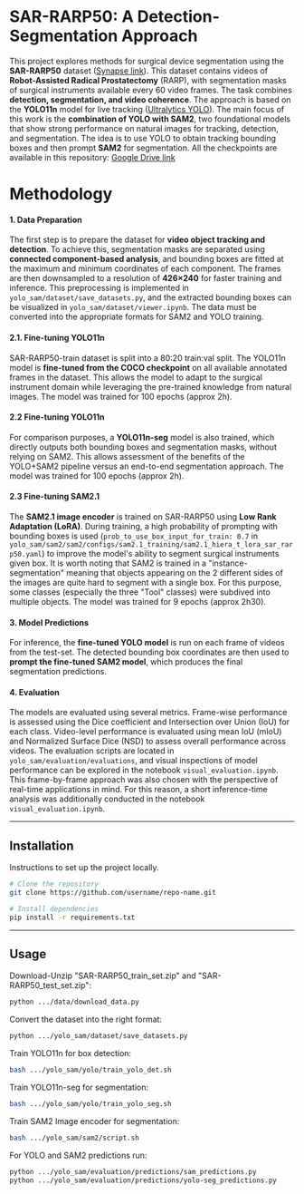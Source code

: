 # SAR-RARP50: A Detection-Segmentation Approach

This project explores methods for surgical device segmentation using the **SAR-RARP50** dataset ([Synapse link](https://www.synapse.org/Synapse:syn27618412/wiki/617968)). This dataset contains videos of **Robot-Assisted Radical Prostatectomy** (RARP), with segmentation masks of surgical instruments available every 60 video frames. The task combines **detection, segmentation, and video coherence**.
The approach is based on the **YOLO11n** model for live tracking ([Ultralytics YOLO](https://github.com/ultralytics/ultralytics)). The main focus of this work is the **combination of YOLO with SAM2**, two foundational models that show strong performance on natural images for tracking, detection, and segmentation. The idea is to use YOLO to obtain tracking bounding boxes and then prompt **SAM2** for segmentation.
All the checkpoints are available in this repository: [Google Drive link]([https://drive.google.com/drive/u/0/folders/1tpXC1PhkBDdYjXW6sGeS4Ko2BhKJqITl](https://drive.google.com/drive/folders/1tpXC1PhkBDdYjXW6sGeS4Ko2BhKJqITl?usp=sharing))


# Methodology


#### 1. Data Preparation
The first step is to prepare the dataset for **video object tracking and detection**. To achieve this, segmentation masks are separated using **connected component-based analysis**, and bounding boxes are fitted at the maximum and minimum coordinates of each component. The frames are then downsampled to a resolution of **426×240** for faster training and inference. This preprocessing is implemented in `yolo_sam/dataset/save_datasets.py`, and the extracted bounding boxes can be visualized in `yolo_sam/dataset/viewer.ipynb`. The data must be converted into the appropriate formats for SAM2 and YOLO training. 

#### 2.1. Fine-tuning YOLO11n
SAR-RARP50-train dataset is split into a 80:20 train:val split. The YOLO11n model is **fine-tuned from the COCO checkpoint** on all available annotated frames in the dataset. This allows the model to adapt to the surgical instrument domain while leveraging the pre-trained knowledge from natural images. The model was trained for 100 epochs (approx 2h).

#### 2.2 Fine-tuning YOLO11n
For comparison purposes, a **YOLO11n-seg** model is also trained, which directly outputs both bounding boxes and segmentation masks, without relying on SAM2. This allows assessment of the benefits of the YOLO+SAM2 pipeline versus an end-to-end segmentation approach. The model was trained for 100 epochs (approx 2h).

#### 2.3 Fine-tuning SAM2.1
The **SAM2.1 image encoder** is trained on SAR-RARP50 using **Low Rank Adaptation (LoRA)**. During training, a high probability of prompting with bounding boxes is used (`prob_to_use_box_input_for_train: 0.7` in `yolo_sam/sam2/sam2/configs/sam2.1_training/sam2.1_hiera_t_lora_sar_rarp50.yaml`) to improve the model's ability to segment surgical instruments given box. It is worth noting that SAM2 is trained in a "instance-segmentation" meaning that objects appearing on the 2 different sides of the images are quite hard to segment with a single box. For this purpose, some classes (especially the three "Tool" classes) were subdived into multiple objects. The model was trained for 9 epochs (approx 2h30).

#### 3. Model Predictions
For inference, the **fine-tuned YOLO model** is run on each frame of videos from the test-set. The detected bounding box coordinates are then used to **prompt the fine-tuned SAM2 model**, which produces the final segmentation predictions.  

#### 4. Evaluation
The models are evaluated using several metrics. Frame-wise performance is assessed using the Dice coefficient and Intersection over Union (IoU) for each class. Video-level performance is evaluated using mean IoU (mIoU) and Normalized Surface Dice (NSD) to assess overall performance across videos. The evaluation scripts are located in `yolo_sam/evaluation/evaluations`, and visual inspections of model performance can be explored in the notebook `visual_evaluation.ipynb`.  
This frame-by-frame approach was also chosen with the perspective of real-time applications in mind. For this reason, a short inference-time analysis was additionally conducted in the notebook `visual_evaluation.ipynb`.

---

## Installation
Instructions to set up the project locally.

```bash
# Clone the repository
git clone https://github.com/username/repo-name.git

# Install dependencies
pip install -r requirements.txt
```

---
## Usage

Download-Unzip "SAR-RARP50_train_set.zip" and "SAR-RARP50_test_set.zip":
```bash
python .../data/download_data.py
```

Convert the dataset into the right format:
```bash
python .../yolo_sam/dataset/save_datasets.py
```

Train YOLO11n for box detection:
```bash
bash .../yolo_sam/yolo/train_yolo_det.sh
```

Train YOLO11n-seg for segmentation:
```bash
bash .../yolo_sam/yolo/train_yolo_seg.sh
```

Train SAM2 Image encoder for segmentation:
```bash
bash .../yolo_sam/sam2/script.sh
```

For YOLO and SAM2 predictions run:
```bash
python .../yolo_sam/evaluation/predictions/sam_predictions.py
python .../yolo_sam/evaluation/predictions/yolo-seg_predictions.py
```

